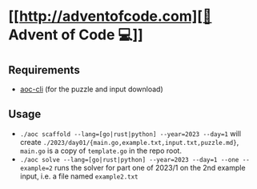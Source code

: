 # [[http://adventofcode.com][🎅 Advent of Code 💻]]

## Requirements
* [aoc-cli](https://github.com/scarvalhojr/aoc-cli) (for the puzzle and input download)

## Usage
* `./aoc scaffold --lang=[go|rust|python] --year=2023 --day=1` will create `./2023/day01/{main.go,example.txt,input.txt,puzzle.md}`, `main.go` is a copy of `template.go` in the repo root.
* `./aoc solve --lang=[go|rust|python] --year=2023 --day=1 --one --example=2` runs the solver for part one of 2023/1 on the 2nd example input, i.e. a file named `example2.txt`
